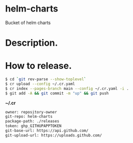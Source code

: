 # helm-charts
Bucket of helm charts

# Description.


# How to release.

```bash
$ cd `git rev-parse --show-toplevel`
$ cr upload --config ~/.cr.yaml
$ cr index --pages-branch main --config ~/.cr.yaml -i .
$ git add -A && git commit -m "up" && git push
```

**~/.cr**

```txt
owner: repository-owner
git-repo: helm-charts
package-path: ./releases
token: ghp_GITHUPAPPTOKEN
git-base-url: https://api.github.com/ 
git-upload-url: https://uploads.github.com/
```